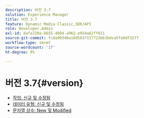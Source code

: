 ```yaml
---
description: 버전 3.7
solution: Experience Manager
title: 버전 3.7
feature: Dynamic Media Classic,SDK/API
role: Developer,Admin
exl-id: dafa720a-8655-4894-a962-e954a62ff011
source-git-commit: fcda99340a18d5037157723bb3bdca5fa9df3277
workflow-type: tm+mt
source-wordcount: '17'
ht-degree: 0%

---
```


# 버전 3.7{#version}

* [작업: 신규 및 수정됨](r-3-7-operations.md)
* [데이터 유형: 신규 및 수정됨](r-3-7-types.md)
* [문자열 상수: New 및 Modified](r-3-7-string-constants.md)
